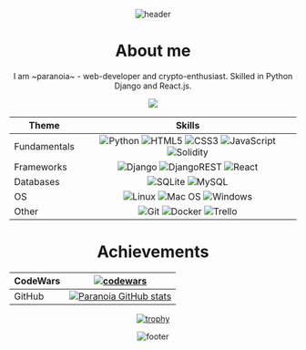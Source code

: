 <div align="center">

![header](https://capsule-render.vercel.app/api?type=waving&color=FFFFFF&height=250&section=header&text=You%20know%20me%20as&fontAlign=35&fontAlignY=35&fontSize=60&fontColor=212529&animation=fadeIn&desc=paranoia&descAlign=75&descAlignY=55&descSize=60)
</div>
<div align="justify">

<div align="center">

# About me

I am ~paranoia~ - web-developer and crypto-enthusiast. Skilled in Python Django and React.js. 

![](https://komarev.com/ghpvc/?username=is-paranoia)
  
</div>

<div align="center">

| Theme | Skills |
| ------------- |:-------------:|
| Fundamentals      | ![Python](https://img.shields.io/badge/python-3670A0?style=for-the-badge&logo=python&logoColor=ffdd54) ![HTML5](https://img.shields.io/badge/html5-%23E34F26.svg?style=for-the-badge&logo=html5&logoColor=white) ![CSS3](https://img.shields.io/badge/css3-%231572B6.svg?style=for-the-badge&logo=css3&logoColor=white) ![JavaScript](https://img.shields.io/badge/javascript-%23323330.svg?style=for-the-badge&logo=javascript&logoColor=%23F7DF1E) ![Solidity](https://img.shields.io/badge/Solidity-%23363636.svg?style=for-the-badge&logo=solidity&logoColor=white) |
| Frameworks      | ![Django](https://img.shields.io/badge/django-%23092E20.svg?style=for-the-badge&logo=django&logoColor=white)   ![DjangoREST](https://img.shields.io/badge/DJANGO-REST-ff1709?style=for-the-badge&logo=django&logoColor=white&color=ff1709&labelColor=gray) ![React](https://img.shields.io/badge/react-%2320232a.svg?style=for-the-badge&logo=react&logoColor=%2361DAFB) |
| Databases | ![SQLite](https://img.shields.io/badge/sqlite-%2307405e.svg?style=for-the-badge&logo=sqlite&logoColor=white) ![MySQL](https://img.shields.io/badge/mysql-%2300f.svg?style=for-the-badge&logo=mysql&logoColor=white) |
| OS | ![Linux](https://img.shields.io/badge/Linux-FCC624?style=for-the-badge&logo=linux&logoColor=black) ![Mac OS](https://img.shields.io/badge/mac%20os-000000?style=for-the-badge&logo=macos&logoColor=F0F0F0) ![Windows](https://img.shields.io/badge/Windows-0078D6?style=for-the-badge&logo=windows&logoColor=white) |
| Other | ![Git](https://img.shields.io/badge/git-%23F05033.svg?style=for-the-badge&logo=git&logoColor=white) ![Docker](https://img.shields.io/badge/docker-%230db7ed.svg?style=for-the-badge&logo=docker&logoColor=white)  ![Trello](https://img.shields.io/badge/Trello-%23026AA7.svg?style=for-the-badge&logo=Trello&logoColor=white) |

# Achievements

| CodeWars | [![codewars](https://www.codewars.com/users/is-paranoia/badges/large)](https://www.codewars.com/users/is-paranoia) |
| ------------- |:-------------:|
| GitHub | [![Paranoia GitHub stats](https://github-readme-stats.vercel.app/api?username=is-paranoia&theme=graywhite)](https://github.com/is-paranoia/github-readme-stats) |

[![trophy](https://github-profile-trophy.vercel.app/?username=is-paranoia&theme=darkhub)](https://github.com/ryo-ma/github-profile-trophy)


![footer](https://capsule-render.vercel.app/api?type=waving&section=footer&color=FFFFFF&height=200&text=Thanks%20for%20your%20attention!&fontAlign=50&fontAlignY=70&fontSize=48&fontColor=212529&animation=fadeIn)

</div>
